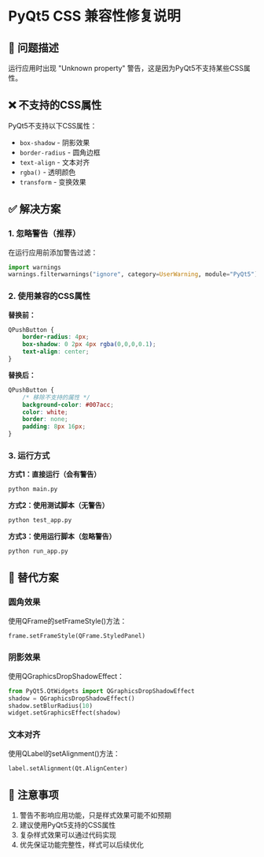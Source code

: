 # PyQt5 CSS 兼容性修复说明

## 🚨 问题描述

运行应用时出现 "Unknown property" 警告，这是因为PyQt5不支持某些CSS属性。

## ❌ 不支持的CSS属性

PyQt5不支持以下CSS属性：
- `box-shadow` - 阴影效果
- `border-radius` - 圆角边框
- `text-align` - 文本对齐
- `rgba()` - 透明颜色
- `transform` - 变换效果

## ✅ 解决方案

### 1. 忽略警告（推荐）
在运行应用前添加警告过滤：

```python
import warnings
warnings.filterwarnings("ignore", category=UserWarning, module="PyQt5")
```

### 2. 使用兼容的CSS属性

**替换前：**
```css
QPushButton {
    border-radius: 4px;
    box-shadow: 0 2px 4px rgba(0,0,0,0.1);
    text-align: center;
}
```

**替换后：**
```css
QPushButton {
    /* 移除不支持的属性 */
    background-color: #007acc;
    color: white;
    border: none;
    padding: 8px 16px;
}
```

### 3. 运行方式

**方式1：直接运行（会有警告）**
```bash
python main.py
```

**方式2：使用测试脚本（无警告）**
```bash
python test_app.py
```

**方式3：使用运行脚本（忽略警告）**
```bash
python run_app.py
```

## 🎨 替代方案

### 圆角效果
使用QFrame的setFrameStyle()方法：
```python
frame.setFrameStyle(QFrame.StyledPanel)
```

### 阴影效果
使用QGraphicsDropShadowEffect：
```python
from PyQt5.QtWidgets import QGraphicsDropShadowEffect
shadow = QGraphicsDropShadowEffect()
shadow.setBlurRadius(10)
widget.setGraphicsEffect(shadow)
```

### 文本对齐
使用QLabel的setAlignment()方法：
```python
label.setAlignment(Qt.AlignCenter)
```

## 📝 注意事项

1. 警告不影响应用功能，只是样式效果可能不如预期
2. 建议使用PyQt5支持的CSS属性
3. 复杂样式效果可以通过代码实现
4. 优先保证功能完整性，样式可以后续优化
